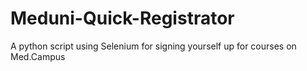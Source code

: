 # Meduni-Quick-Registrator
A python script using Selenium for signing yourself up for courses on Med.Campus
